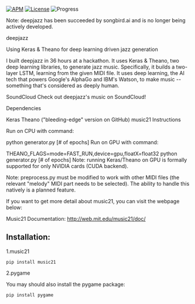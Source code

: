 [![APM](https://img.shields.io/apm/l/vim-mode.svg?style=plastic)](https://www.apache.org/licenses/LICENSE-2.0)
[![License](https://img.shields.io/badge/harrytsz-DeepLearning_On_Music-<brightgreen>.svg)](https://blog.csdn.net/Harrytsz)
![Progress](http://progressed.io/bar/1)


Note: deepjazz has been succeeded by songbird.ai and is no longer being actively developed.

deepjazz

Using Keras & Theano for deep learning driven jazz generation

I built deepjazz in 36 hours at a hackathon. It uses Keras & Theano, two deep learning libraries, to generate jazz music. Specifically, it builds a two-layer LSTM, learning from the given MIDI file. It uses deep learning, the AI tech that powers Google's AlphaGo and IBM's Watson, to make music -- something that's considered as deeply human.

SoundCloud
Check out deepjazz's music on SoundCloud!

Dependencies

Keras
Theano ("bleeding-edge" version on GitHub)
music21
Instructions


Run on CPU with command:

python generator.py [# of epochs]
Run on GPU with command:

THEANO_FLAGS=mode=FAST_RUN,device=gpu,floatX=float32 python generator.py [# of epochs]
Note: running Keras/Theano on GPU is formally supported for only NVIDIA cards (CUDA backend).

Note: preprocess.py must be modified to work with other MIDI files (the relevant "melody" MIDI part needs to be selected). The ability to handle this natively is a planned feature.

If you want to get more detail about music21, you can visit the webpage below:

Music21 Documentation: http://web.mit.edu/music21/doc/

## Installation:
1.music21
```
pip install music21
```
2.pygame        

You may should also install the pygame package:
```
pip install pygame
```